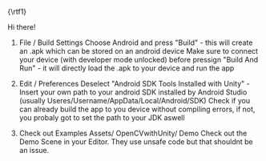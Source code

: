 {\rtf1}

Hi there!

1. File / Build Settings
    Choose Android and press "Build" - this will create an .apk which can be stored on an android device
    Make sure to connect your device (with developer mode unlocked) before pressign "Build And Run" - it will directly load the .apk to your device and run the app

2. Edit / Preferences
    Deselect "Android SDK Tools Installed with Unity" - Insert your own path to your android SDK installed by Android Studio (usually Useres/Username/AppData/Local/Android/SDK)
    Check if you can already build the app  to you device without compiling errors, if not, you probaly got to set the path to your JDK aswell

3. Check out Examples
    Assets/ OpenCVwithUnity/ Demo
    Check out the Demo Scene in your Editor. They use unsafe code but that shouldnt be an issue.
